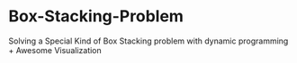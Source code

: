 # Box-Stacking-Problem
Solving a Special Kind of Box Stacking problem with dynamic programming + Awesome Visualization
